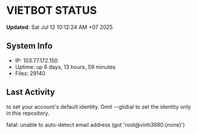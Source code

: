 # VIETBOT STATUS
**Updated**: Sat Jul 12 10:12:24 AM +07 2025

## System Info
- IP: 103.77.172.150
- Uptime: up 6 days, 13 hours, 59 minutes
- Files: 29140

## Last Activity

to set your account's default identity.
Omit --global to set the identity only in this repository.

fatal: unable to auto-detect email address (got 'root@vinh3690.(none)')
